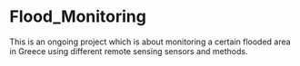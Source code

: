 # Flood_Monitoring
This is an ongoing project which is about monitoring a certain flooded area in Greece using different remote sensing sensors and methods.
